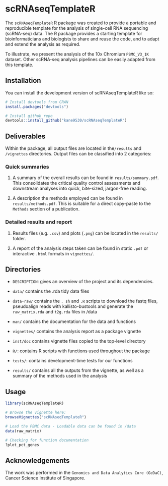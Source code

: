 # scRNAseqTemplateR

The `scRNAseqTemplateR` R package was created to provide a portable and reproducible template for the analysis of single-cell RNA sequencing (scRNA-seq) data. The R package provides a starting template for bioinformaticians and biologists to share and reuse the code, and to adapt and extend the analysis as required.

To illustrate, we present the analysis of the 10x Chromium `PBMC_V3_1K` dataset. Other scRNA-seq analysis pipelines can be easily adapted from this template. 

## Installation

You can install the development version of scRNAseqTemplateR like so:

``` r
# Install devtools from CRAN
install.packages("devtools")

# Install github repo
devtools::install_github("kane9530/scRNAseqTemplateR")

```

## Deliverables

Within the package, all output files are located in the`/results` and `/vignettes` directories. Output files can be classified into 2 categories:

### Quick summaries

1. A summary of the overall results can be found in `results/summary.pdf`. This consolidates the critical quality control assessments and downstream analyses into  quick, bite-sized, jargon-free reading.

2. A description the methods employed can be found in `results/methods.pdf`. This is suitable for a direct copy-paste to the `Methods` section of a publication.

### Detailed results and report 

1. Results files (e.g. `.csv`) and plots (`.png`) can be located in the `results/` folder.

2. A report of the analysis steps taken can be found in static `.pdf` or interactive `.html` formats in `vignettes/`.

## Directories

- `DESCRIPTION`: gives an overview of the project and its dependencies.

- `data/` contains the .rda tidy data files

- `data-raw/` contains the `. sh` and `.R` scripts to download the fastq files, pseudoalign reads with kallisto-bustools and generate the `raw_matrix.rda` and `t2g.rda` files in /data

- `man/` contains the documentation for the data and functions

- `vignettes/` contains the analysis report  as a package vignette

- `inst/doc` contains vignette files copied to the top-level directory

- `R/`: contains R scripts with functions used throughout the package

- `tests/`: contains development-time tests for our functions

- `results/` contains all the outputs from the vignette, as well as a summary of the methods used in the analysis

## Usage

``` r
library(scRNAseqTemplateR)

# Browse the vignette here:
browseVignettes("scRNAseqTemplateR")

# Load the PBMC data - Loadable data can be found in /data
data(raw_matrix)

# Checking for function documentation 
?plot_pct_genes

```

## Acknowledgements

The work was performed in the `Genomics and Data Analytics Core (GeDaC)`, Cancer Science Institute of Singapore. 

